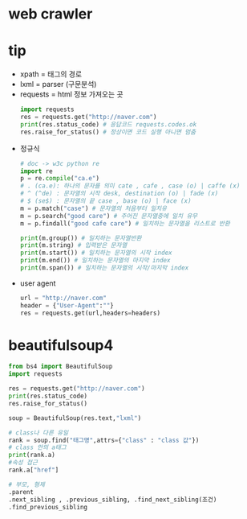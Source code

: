 # web crawler

# tip
  - xpath = 태그의 경로
  - lxml = parser (구문분석)  
  - requests = html 정보 가져오는 곳
    ```python
    import requests
    res = requests.get("http://naver.com")
    print(res.status_code) # 응답코드 requests.codes.ok
    res.raise_for_status() # 정상이면 코드 실행 아니면 멈춤
    ```
  - 정규식
    ```python
    # doc -> w3c python re
    import re
    p = re.compile("ca.e")
    # . (ca.e): 하나의 문자를 의미 cate , cafe , case (o) | caffe (x)
    # ^ (^de) : 문자열의 시작 desk, destination (o) | fade (x)
    # $ (se$) : 문자열의 끝 case , base (o) | face (x)
    m = p.match("case") # 문자열의 처음부터 일치유
    m = p.search("good care") # 주어진 문자열중에 일치 유무
    m = p.findall("good cafe care") # 일치하는 문자열을 리스트로 반환
    
    print(m.group()) # 일치하는 문자열반환
    print(m.string) # 입력받은 문자열
    print(m.start()) # 일치하는 문자열의 시작 index
    print(m.end()) # 일치하는 문자열의 마지막 index
    print(m.span()) # 일치하는 문자열의 시작/마지막 index
    ```
  - user agent
    ```python
    url = "http://naver.com"
    header = {"User-Agent":""}
    res = requests.get(url,headers=headers)
    ```
    
# beautifulsoup4
  ```python
  from bs4 import BeautifulSoup 
  import requests
  
  res = requests.get("http://naver.com")
  print(res.status_code) 
  res.raise_for_status()
  
  soup = BeautifulSoup(res.text,"lxml")
  
  # class나 다른 유일
  rank = soup.find("태그명",attrs={"class" : "class 값"})
  # class 안의 a태그
  print(rank.a)
  #속성 접근
  rank.a["href"]
  
  # 부모, 형제
  .parent
  .next_sibling , .previous_sibling, .find_next_sibling(조건)
  .find_previous_sibling

  ```
  